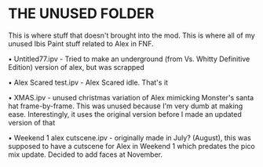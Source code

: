 # THE UNUSED FOLDER

This is where stuff that doesn't brought into the mod. This is where all of my unused Ibis Paint stuff related to Alex in FNF.

• Untitled77.ipv - Tried to make an underground (from Vs. Whitty Definitive Edition) version of alex, but was scrapped

• Alex Scared test.ipv - Alex Scared idle. That's it

• XMAS.ipv - unused christmas variation of Alex mimicking Monster's santa hat frame-by-frame. This was unused because I'm very dumb at making ease. Interestingly, it uses the original version before I made an updated version of that

• Weekend 1 alex cutscene.ipv - originally made in July? (August), this was supposed to have a cutscene for Alex in Weekend 1 which predates the pico mix update. Decided to add faces at November.
